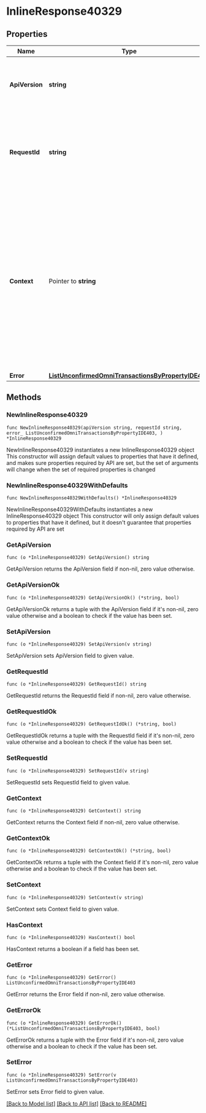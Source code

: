 # InlineResponse40329

## Properties

Name | Type | Description | Notes
------------ | ------------- | ------------- | -------------
**ApiVersion** | **string** | Specifies the version of the API that incorporates this endpoint. | 
**RequestId** | **string** | Defines the ID of the request. The &#x60;requestId&#x60; is generated by Crypto APIs and it&#39;s unique for every request. | 
**Context** | Pointer to **string** | In batch situations the user can use the context to correlate responses with requests. This property is present regardless of whether the response was successful or returned as an error. &#x60;context&#x60; is specified by the user. | [optional] 
**Error** | [**ListUnconfirmedOmniTransactionsByPropertyIDE403**](ListUnconfirmedOmniTransactionsByPropertyIDE403.md) |  | 

## Methods

### NewInlineResponse40329

`func NewInlineResponse40329(apiVersion string, requestId string, error_ ListUnconfirmedOmniTransactionsByPropertyIDE403, ) *InlineResponse40329`

NewInlineResponse40329 instantiates a new InlineResponse40329 object
This constructor will assign default values to properties that have it defined,
and makes sure properties required by API are set, but the set of arguments
will change when the set of required properties is changed

### NewInlineResponse40329WithDefaults

`func NewInlineResponse40329WithDefaults() *InlineResponse40329`

NewInlineResponse40329WithDefaults instantiates a new InlineResponse40329 object
This constructor will only assign default values to properties that have it defined,
but it doesn't guarantee that properties required by API are set

### GetApiVersion

`func (o *InlineResponse40329) GetApiVersion() string`

GetApiVersion returns the ApiVersion field if non-nil, zero value otherwise.

### GetApiVersionOk

`func (o *InlineResponse40329) GetApiVersionOk() (*string, bool)`

GetApiVersionOk returns a tuple with the ApiVersion field if it's non-nil, zero value otherwise
and a boolean to check if the value has been set.

### SetApiVersion

`func (o *InlineResponse40329) SetApiVersion(v string)`

SetApiVersion sets ApiVersion field to given value.


### GetRequestId

`func (o *InlineResponse40329) GetRequestId() string`

GetRequestId returns the RequestId field if non-nil, zero value otherwise.

### GetRequestIdOk

`func (o *InlineResponse40329) GetRequestIdOk() (*string, bool)`

GetRequestIdOk returns a tuple with the RequestId field if it's non-nil, zero value otherwise
and a boolean to check if the value has been set.

### SetRequestId

`func (o *InlineResponse40329) SetRequestId(v string)`

SetRequestId sets RequestId field to given value.


### GetContext

`func (o *InlineResponse40329) GetContext() string`

GetContext returns the Context field if non-nil, zero value otherwise.

### GetContextOk

`func (o *InlineResponse40329) GetContextOk() (*string, bool)`

GetContextOk returns a tuple with the Context field if it's non-nil, zero value otherwise
and a boolean to check if the value has been set.

### SetContext

`func (o *InlineResponse40329) SetContext(v string)`

SetContext sets Context field to given value.

### HasContext

`func (o *InlineResponse40329) HasContext() bool`

HasContext returns a boolean if a field has been set.

### GetError

`func (o *InlineResponse40329) GetError() ListUnconfirmedOmniTransactionsByPropertyIDE403`

GetError returns the Error field if non-nil, zero value otherwise.

### GetErrorOk

`func (o *InlineResponse40329) GetErrorOk() (*ListUnconfirmedOmniTransactionsByPropertyIDE403, bool)`

GetErrorOk returns a tuple with the Error field if it's non-nil, zero value otherwise
and a boolean to check if the value has been set.

### SetError

`func (o *InlineResponse40329) SetError(v ListUnconfirmedOmniTransactionsByPropertyIDE403)`

SetError sets Error field to given value.



[[Back to Model list]](../README.md#documentation-for-models) [[Back to API list]](../README.md#documentation-for-api-endpoints) [[Back to README]](../README.md)



